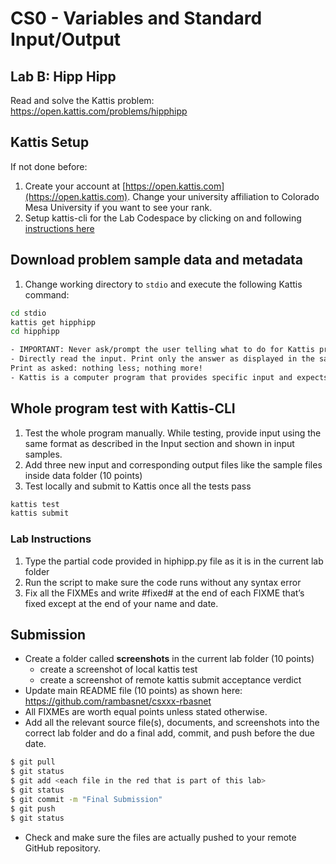 # CS0 - Variables and Standard Input/Output

## Lab B: Hipp Hipp

Read and solve the Kattis problem: https://open.kattis.com/problems/hipphipp

## Kattis Setup

If not done before:

1. Create your account at [https://open.kattis.com](https://open.kattis.com). Change your university affiliation to Colorado Mesa University if you want to see your rank.
2. Setup kattis-cli for the Lab Codespace by clicking on and following [instructions here](https://coloradomesa365-my.sharepoint.com/:w:/g/personal/rbasnet_coloradomesa_edu/ESYiqurabGZJrIKmpCT4FnEBcw25QfcGjk_HK5PnRYbveA?e=xVLbe9)

## Download problem sample data and metadata

1. Change working directory to `stdio` and execute the following Kattis command:

```bash
cd stdio
kattis get hipphipp
cd hipphipp
```

```txt
- IMPORTANT: Never ask/prompt the user telling what to do for Kattis problems. Kattis knows what to enter.
- Directly read the input. Print only the answer as displayed in the sample output.
Print as asked: nothing less; nothing more!
- Kattis is a computer program that provides specific input and expects exact output – to a space to give the correct verdict.
```

## Whole program test with Kattis-CLI

1. Test the whole program manually. While testing, provide input using the same format as described in the Input section and shown in input samples.
2. Add three new input and corresponding output files like the sample files inside data folder (10 points)
3. Test locally and submit to Kattis once all the tests pass

```bash
kattis test
kattis submit
```

### Lab Instructions

1. Type the partial code provided in hiphipp.py file as it is in the current lab folder
2. Run the script to make sure the code runs without any syntax error
3. Fix all the FIXMEs and write #fixed# at the end of each FIXME that’s fixed except at the end of your name and date.

## Submission

- Create a folder called **screenshots** in the current lab folder (10 points)
  - create a screenshot of local kattis test
  - create a screenshot of remote kattis submit acceptance verdict
- Update main README file (10 points) as shown here: https://github.com/rambasnet/csxxx-rbasnet
- All FIXMEs are worth equal points unless stated otherwise.
- Add all the relevant source file(s), documents, and screenshots into the correct lab folder and do a final add, commit, and push before the due date.

```bash
$ git pull
$ git status
$ git add <each file in the red that is part of this lab>
$ git status
$ git commit -m "Final Submission"
$ git push
$ git status
```

- Check and make sure the files are actually pushed to your remote GitHub repository.
